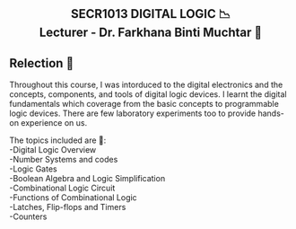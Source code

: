 <h2><p align = "center" >SECR1013 DIGITAL LOGIC 📉 <br/>
Lecturer - Dr. Farkhana Binti Muchtar 💁<p/></h2>
<h2>Relection 💬</h2>

Throughout this course, I was intorduced to the digital electronics and the concepts, components, and tools of digital logic devices. 
I learnt the digital fundamentals which coverage from the basic concepts to programmable logic devices. 
There are few laboratory experiments too to provide hands-on experience on us.

The topics included are 📘:<br/>
-Digital Logic Overview<br/>
-Number Systems and codes<br/>
-Logic Gates<br/>
-Boolean Algebra and Logic Simplification<br/>
-Combinational Logic Circuit<br/>
-Functions of Combinational Logic<br/>
-Latches, Flip-flops and Timers<br/>
-Counters<br/>
